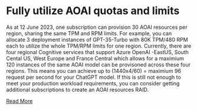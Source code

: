 # Fully utilize AOAI quotas and limits
As at 12 June 2023, one subscription can provision 30 AOAI resources per region, sharing the same TPM and RPM limits. For example, you can allocate 3 deployment instances of GPT-35-Turbo with 80K TPM/480 RPM each to utilize the whole TPM/RPM limits for one region.
Currently, there are four regional Cognitive services that support Azure OpenAI -EastUS, South Cental US, West Europe and France Central which allows for a maximium 120 instances of the same AOAI model can be provisoned across these four regions. This means you can achieve up to (1440x4/60) = maximium 96 request per second for your ChatGPT model. If this is still not enough to meet your production workload requirements, you can consider getting additional subscriptions to create an AOAI resources RAID.

[Read More](https://github.com/denlai-mshk/aoai-fwdproxy-funcapp)
